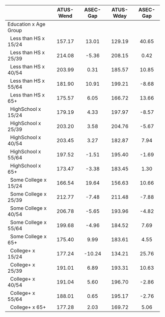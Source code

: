 
|                      |    ATUS-Wend |     ASEC-Gap |    ATUS-Wday |     ASEC-Gap |
| -------------------- | :----------: | :----------: | :----------: | :----------: |
| Education x Age Group |              |              |              |              |
| &nbsp;&nbsp;Less than HS x 15/24 |       157.17 |        13.01 |       129.19 |        40.65 |
| &nbsp;&nbsp;Less than HS x 25/39 |       214.08 |        -5.36 |       208.15 |         0.42 |
| &nbsp;&nbsp;Less than HS x 40/54 |       203.99 |         0.31 |       185.57 |        10.85 |
| &nbsp;&nbsp;Less than HS x 55/64 |       181.90 |        10.91 |       199.21 |        -8.68 |
| &nbsp;&nbsp;Less than HS x 65+ |       175.57 |         6.05 |       166.72 |        13.66 |
| &nbsp;&nbsp;HighSchool x 15/24 |       179.19 |         4.33 |       197.97 |        -8.57 |
| &nbsp;&nbsp;HighSchool x 25/39 |       203.20 |         3.58 |       204.76 |        -5.67 |
| &nbsp;&nbsp;HighSchool x 40/54 |       203.45 |         3.27 |       182.87 |         7.94 |
| &nbsp;&nbsp;HighSchool x 55/64 |       197.52 |        -1.51 |       195.40 |        -1.69 |
| &nbsp;&nbsp;HighSchool x 65+ |       173.47 |        -3.38 |       183.45 |         1.30 |
| &nbsp;&nbsp;Some College x 15/24 |       166.54 |        19.64 |       156.63 |        10.66 |
| &nbsp;&nbsp;Some College x 25/39 |       212.77 |        -7.48 |       211.48 |        -7.88 |
| &nbsp;&nbsp;Some College x 40/54 |       206.78 |        -5.65 |       193.96 |        -4.82 |
| &nbsp;&nbsp;Some College x 55/64 |       199.68 |        -4.96 |       184.52 |         7.69 |
| &nbsp;&nbsp;Some College x 65+ |       175.40 |         9.99 |       183.61 |         4.55 |
| &nbsp;&nbsp;College+ x 15/24 |       177.24 |       -10.24 |       134.21 |        25.76 |
| &nbsp;&nbsp;College+ x 25/39 |       191.01 |         6.89 |       193.31 |        10.63 |
| &nbsp;&nbsp;College+ x 40/54 |       191.04 |         5.60 |       196.70 |        -2.86 |
| &nbsp;&nbsp;College+ x 55/64 |       188.01 |         0.65 |       195.17 |        -2.76 |
| &nbsp;&nbsp;College+ x 65+ |       177.28 |         2.03 |       169.72 |         5.06 |

